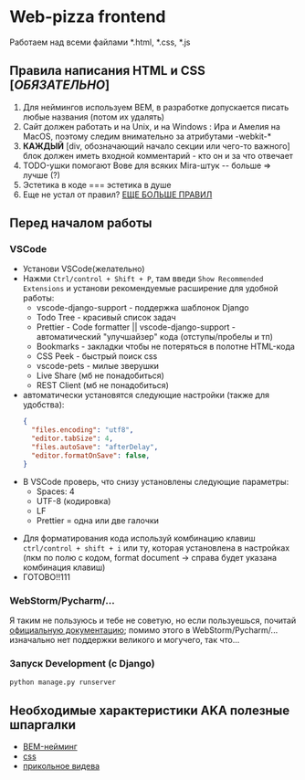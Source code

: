 # Web-pizza frontend

Работаем над всеми файлами *.html, *.css, *.js

## Правила написания HTML и CSS [***ОБЯЗАТЕЛЬНО***]
1. Для неймингов используем BEM, в разработке допускается писать любые названия (потом их удалять)
2. Сайт должен работать и на Unix, и на Windows : Ира и Амелия на MacOS, поэтому следим внимательно за атрибутами -webkit-*
3. __КАЖДЫЙ__ [div, обозначающий начало секции или чего-то важного] блок должен иметь входной комментарий - кто он и за что отвечает
4. TODO-ушки помогают Вове для всяких Mira-штук -- больше => лучше (?)
5. Эстетика в коде === эстетика в душе
6. Еще не устал от правил? [ЕЩЕ БОЛЬШЕ ПРАВИЛ](https://google.github.io/styleguide/htmlcssguide.html)

## Перед началом работы
### VSCode
- Установи VSCode(желательно)
- Нажми `Ctrl/control + Shift + P`, там введи `Show Recommended Extensions` и установи рекомендуемые расширение для удобной работы:
  - vscode-django-support - поддержка шаблонок Django
  - Todo Tree - красивый список задач
  - Prettier - Code formatter || vscode-django-support - автоматический "улучшайзер" кода (отступы/пробелы и тп)
  - Bookmarks - закладки чтобы не потеряться в полотне HTML-кода
  - CSS Peek - быстрый поиск css
  - vscode-pets - милые зверушки
  - Live Share (мб не понадобиться)
  - REST Client (мб не понадобиться)
- автоматически установятся следующие настройки (также для удобства):
  ```json
  {
    "files.encoding": "utf8",
    "editor.tabSize": 4,
    "files.autoSave": "afterDelay",
    "editor.formatOnSave": false,
  }
  ```

* В VSCode проверь, что снизу установлены следующие параметры:
  - Spaces: 4
  - UTF-8 (кодировка)
  - LF
  - Prettier = одна или две галочки
- Для форматирования кода используй комбинацию клавиш ```ctrl/control + shift + i``` или ту, которая установлена в настройках (пкм по полю с кодом, format document -> справа будет указана комбинация клавиш)
- ГОТОВО!!111
### WebStorm/Pycharm/...
Я таким не пользуюсь и тебе не советую, но если пользуешься, почитай [официальную документацию](https://prettier.io/docs/en/webstorm); 
помимо этого в WebStorm/Pycharm/... изначально нет поддержки великого и могучего, так что... 


### Запуск Development (с Django)
```python manage.py runserver```

## Необходимые характеристики AKA полезные шпаргалки
- [BEM-нейминг](https://ru.bem.info/methodology/quick-start/)
- [css](https://developer.mozilla.org/en-US/docs/Web/CSS)
- [прикольное видева](https://youtube.com/@AleksanderLamkov?si=38l6Z1tdCwhmltWy)
